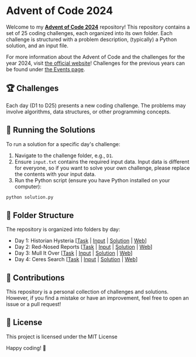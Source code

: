 # Advent of Code 2024

Welcome to my [**Advent of Code 2024**](https://adventofcode.com/2024/) repository! This repository contains a set of 25 coding challenges, each organized into its own folder. Each challenge is structured with a problem description, (typically) a Python solution, and an input file.

For more information about the Advent of Code and the challenges for the year 2024, visit [the official website](https://adventofcode.com)!
Challenges for the previous years can be found under [the Events page](https://adventofcode.com/events).

## 🏆 Challenges

Each day (D1 to D25) presents a new coding challenge. The problems may involve algorithms, data structures, or other programming concepts.

## 🚀 Running the Solutions

To run a solution for a specific day's challenge:

1. Navigate to the challenge folder, e.g., `D1`.
2. Ensure `input.txt` contains the required input data. Input data is different for everyone, so if you want to solve your own challenge, please replace the contents with your input data.
3. Run the Python script (ensure you have Python installed on your computer):

```bash
python solution.py
```

## 📂 Folder Structure

The repository is organized into folders by day:

- Day 1: Historian Hysteria \[[Task](./D1/task.md) | [Input](./D1/input.txt) | [Solution](./D1/solution.py) | [Web](https://adventofcode.com/2024/day/1)\]
- Day 2: Red-Nosed Reports \[[Task](./D2/task.md) | [Input](./D2/input.txt) | [Solution](./D2/solution.py) | [Web](https://adventofcode.com/2024/day/2)\]
- Day 3: Mull It Over \[[Task](./D3/task.md) | [Input](./D3/input.txt) | [Solution](./D3/solution.py) | [Web](https://adventofcode.com/2024/day/3)\]
- Day 4: Ceres Search \[[Task](./D4/task.md) | [Input](./D4/input.txt) | [Solution](./D4/solution.py) | [Web](https://adventofcode.com/2024/day/4)\]

## 🤝 Contributions

This repository is a personal collection of challenges and solutions. However, if you find a mistake or have an improvement, feel free to open an issue or a pull request!

## 📜 License

This project is licensed under the MIT License

Happy coding! 🚀
